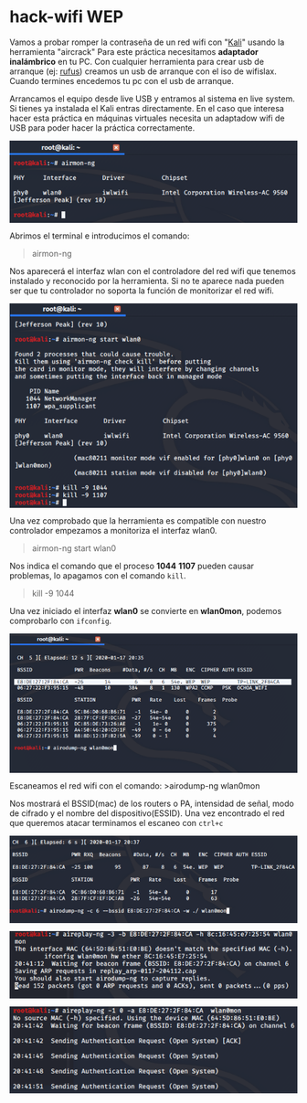 # hack-wifi WEP
Vamos a probar romper la contraseña de un red wifi con "[Kali](https://www.kali.org/downloads/)" usando la herramienta "aircrack"
Para este práctica necesitamos **adaptador inalámbrico** en tu PC. 
Con cualquier herramienta para crear usb de arranque (ej: [rufus](https://rufus.ie/)) creamos un usb de arranque con el iso de wifislax. Cuando termines encedemos tu pc con el usb de arranque.

Arrancamos el equipo desde live USB y entramos al sistema en live system. Si tienes ya instalada el Kali entras directamente. En el caso que interesa hacer esta práctica en máquinas virtuales necesita un adaptadow wifi de USB para poder hacer la práctica correctamente.

<p align="center">
<img align="center" src="https://github.com/NswHuei/hack-wifi/blob/master/imagen/kali1.png">
</p>

Abrimos el terminal e introducimos el comando:
>airmon-ng

Nos aparecerá el interfaz wlan con el controladore del red wifi que tenemos instalado y reconocido por la herramienta. Si no te aparece nada pueden ser que tu controlador no soporta la función de monitorizar el red wifi.

<p align="center">
<img align="center" src="https://github.com/NswHuei/hack-wifi/blob/master/imagen/kali2.png">
</p>

Una vez comprobado que la herramienta es compatible con nuestro controlador empezamos a monitoriza el interfaz wlan0. 
>airmon-ng start wlan0

Nos indica el comando que el proceso **1044** **1107** pueden causar problemas, lo apagamos con el comando ```kill```.
>kill -9 1044

Una vez iniciado el interfaz **wlan0** se convierte en **wlan0mon**, podemos comprobarlo con ```ifconfig```.

<p align="center">
<img align="center" src="https://github.com/NswHuei/hack-wifi/blob/master/imagen/kali3.png">
</p>
Escaneamos el red wifi con el comando:
>airodump-ng wlan0mon

Nos mostrará el BSSID(mac) de los routers o PA, intensidad de señal, modo de cifrado y el nombre del dispositivo(ESSID). Una vez encontrado el red que queremos atacar terminamos el escaneo con ```ctrl+c```

<p align="center">
<img align="center" src="https://github.com/NswHuei/hack-wifi/blob/master/imagen/kali4.png">
</p>

<p align="center">
<img align="center" src="https://github.com/NswHuei/hack-wifi/blob/master/imagen/kali5.png">
</p>

<p align="center">
<img align="center" src="https://github.com/NswHuei/hack-wifi/blob/master/imagen/kali6.png">
</p>



``````
